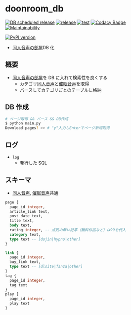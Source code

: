 # doonroom_db

[![DB scheduled release](https://github.com/eggplants/doonroom_db/workflows/DB%20scheduled%20release/badge.svg)](https://github.com/eggplants/doonroom_db/actions/runs/366247751) [![release]](https://github.com/eggplants/doonroom_db/actions?query=workflow%3Arelease) [![test]](https://github.com/eggplants/doonroom_db/actions?query=workflow%3Atest) [![Codacy Badge]](https://www.codacy.com/manual/eggplants/doonroom_db?utm_source=github.com&utm_medium=referral&utm_content=eggplants/doonroom_db&utm_campaign=Badge_Grade) [![Maintainability]](https://codeclimate.com/github/eggplants/doonroom_db/maintainability)

[![PyPI version](https://badge.fury.io/py/doonroom-db.svg)](https://badge.fury.io/py/doonroom-db)

- [同人音声の部屋]DB 化

## 概要

- [同人音声の部屋]を DB に入れて検索性を良くする
  - カテゴリ[同人音声]と[催眠音声]を取得
  - パースしてカテゴリごとのテーブルに格納

## DB 作成

```bash
# ページ取得 && パース && DB作成
$ python main.py
Download pages? >> # "y"入力しEnterでページ新規取得
```

## ログ

- `log`
  - 発行した SQL

## スキーマ

- [同人音声], [催眠音声]共通

```sql
page {
  page_id integer,
  article_link text,
  post_date text,
  title text,
  body text,
  rating integer, -- 点数の無い記事（無料作品など）は99を代入
  category text,
  type text -- [dojin|hypno|other]
}

link {
  page_id integer,
  buy_link text,
  type text -- [dlsite|fanza|other]
}
tag {
  page_id integer,
  tag text
}
play {
  page_id integer,
  play text
}
```

[maintainability]: https://api.codeclimate.com/v1/badges/aa5bc7bb4dbc9209ab8e/maintainability
[codacy badge]: https://app.codacy.com/project/badge/Grade/26640885e35e482883b3119ef2fb6380
[test]: https://github.com/eggplants/doonroom_db/workflows/test/badge.svg
[release]: https://github.com/eggplants/doonroom_db/workflows/release/badge.svg
[同人音声の部屋]: http://doonroom.blog.jp/
[同人音声]: http://doonroom.blog.jp/archives/cat_966405.html
[催眠音声]: http://doonroom.blog.jp/archives/cat_966995.html

